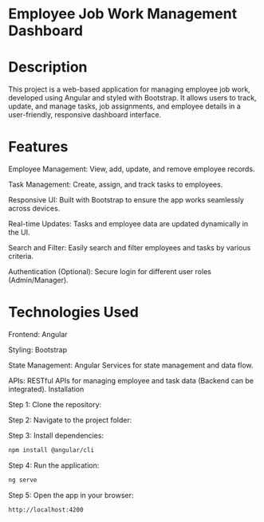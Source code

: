 # Employee Job Work Management Dashboard
# Description
This project is a web-based application for managing employee job work, developed using Angular and styled with Bootstrap. It allows users to track, update, and manage tasks, job assignments, and employee details in a user-friendly, responsive dashboard interface.

# Features
Employee Management: View, add, update, and remove employee records.

Task Management: Create, assign, and track tasks to employees.

Responsive UI: Built with Bootstrap to ensure the app works seamlessly across devices.

Real-time Updates: Tasks and employee data are updated dynamically in the UI.

Search and Filter: Easily search and filter employees and tasks by various criteria.

Authentication (Optional): Secure login for different user roles (Admin/Manager).

# Technologies Used

Frontend: Angular

Styling: Bootstrap

State Management: Angular Services for state management and data flow.

APIs: RESTful APIs for managing employee and task data (Backend can be integrated).
Installation

Step 1: Clone the repository:

Step 2: Navigate to the project folder:

Step 3: Install dependencies:

```bash
npm install @angular/cli
```
Step 4: Run the application:

```bash
ng serve
```
Step 5: Open the app in your browser:

```bash
http://localhost:4200
```
